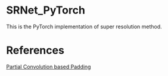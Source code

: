 # SRNet_PyTorch 

This is the PyTorch implementation of super resolution method.

# References

[Partial Convolution based Padding](https://arxiv.org/pdf/1811.11718.pdf)
